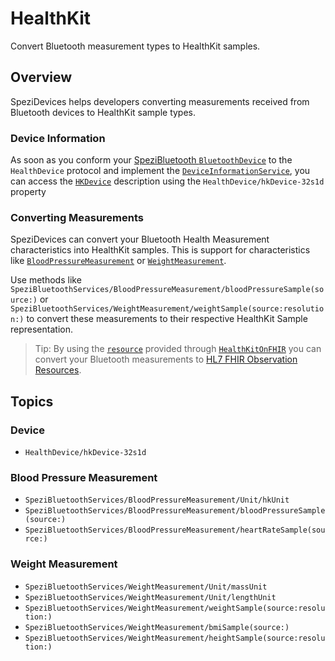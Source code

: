 # HealthKit

Convert Bluetooth measurement types to HealthKit samples.

<!--

This source file is part of the Stanford Spezi open-source project

SPDX-FileCopyrightText: 2024 Stanford University and the project authors (see CONTRIBUTORS.md)

SPDX-License-Identifier: MIT

-->

## Overview

SpeziDevices helps developers converting measurements received from Bluetooth devices to HealthKit sample types.

### Device Information

As soon as you conform your [SpeziBluetooth `BluetoothDevice`](https://swiftpackageindex.com/stanfordspezi/spezibluetooth/documentation/spezibluetooth/bluetoothdevice)
to the ``HealthDevice`` protocol and implement the [`DeviceInformationService`](https://swiftpackageindex.com/stanfordspezi/spezibluetooth/documentation/spezibluetoothservices/deviceinformationservice),
you can access the [`HKDevice`](https://developer.apple.com/documentation/healthkit/hkdevice)
description using the ``HealthDevice/hkDevice-32s1d`` property

### Converting Measurements

SpeziDevices can convert your Bluetooth Health Measurement characteristics into HealthKit samples.
This is support for characteristics like [`BloodPressureMeasurement`](https://swiftpackageindex.com/stanfordspezi/spezibluetooth/documentation/spezibluetoothservices/bloodpressuremeasurement)
or [`WeightMeasurement`](https://swiftpackageindex.com/stanfordspezi/spezibluetooth/documentation/spezibluetoothservices/weightmeasurement).

Use methods like ``SpeziBluetoothServices/BloodPressureMeasurement/bloodPressureSample(source:)`` or
``SpeziBluetoothServices/WeightMeasurement/weightSample(source:resolution:)`` to convert these measurements to their respective HealthKit Sample
representation.

> Tip: By using the [`resource`](https://swiftpackageindex.com/stanfordbdhg/healthkitonfhir/0.2.15/documentation/healthkitonfhir/healthkit/hksample/resource)
    provided through [`HealthKitOnFHIR`](https://swiftpackageindex.com/StanfordBDHG/HealthKitOnFHIR/documentation/healthkitonfhir) you can convert
    your Bluetooth measurements to [HL7 FHIR Observation Resources](http://hl7.org/fhir/R4/observation.html).

## Topics

### Device

- ``HealthDevice/hkDevice-32s1d``

### Blood Pressure Measurement

- ``SpeziBluetoothServices/BloodPressureMeasurement/Unit/hkUnit``
- ``SpeziBluetoothServices/BloodPressureMeasurement/bloodPressureSample(source:)``
- ``SpeziBluetoothServices/BloodPressureMeasurement/heartRateSample(source:)``

### Weight Measurement

- ``SpeziBluetoothServices/WeightMeasurement/Unit/massUnit``
- ``SpeziBluetoothServices/WeightMeasurement/Unit/lengthUnit``
- ``SpeziBluetoothServices/WeightMeasurement/weightSample(source:resolution:)``
- ``SpeziBluetoothServices/WeightMeasurement/bmiSample(source:)``
- ``SpeziBluetoothServices/WeightMeasurement/heightSample(source:resolution:)``
